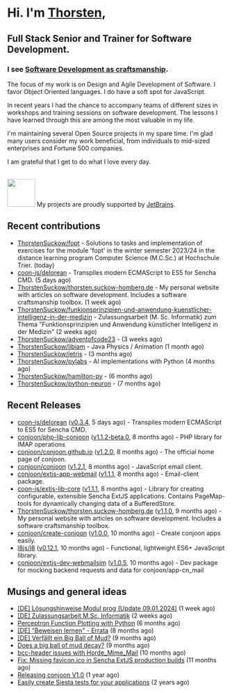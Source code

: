 # Hi. I'm [Thorsten](https://thorsten.suckow-homberg.de/about),
## Full Stack Senior and Trainer for Software Development.

### I see [Software Development as craftsmanship](https://thorsten.suckow-homberg.de/docs/articles/software-craftsmanship/).

The focus of my work is on Design and Agile Development of Software.
I favor Object Oriented languages. I do have a soft spot for JavaScript.

In recent years I had the chance to accompany teams of different sizes in workshops and training sessions on software development. The lessons I have learned through this are among the most valuable in my life.

I'm maintaining several Open Source projects in my spare time. I'm glad many users consider my work beneficial, from individuals to mid-sized enterprises and Fortune 500 companies.

I am grateful that I get to do what I love every day.

<br />
<img src="https://resources.jetbrains.com/storage/products/company/brand/logos/jb_beam.png" width="64"/> My projects are proudly supported by <a href="https://jb.gg/OpenSourceSupport">JetBrains</a>.



## Recent contributions

- [ThorstenSuckow/fopt](https://github.com/ThorstenSuckow/fopt) - Solutions to tasks and implementation of exercises for the module &#39;fopt&#39; in the winter semester 2023/24 in the distance learning program Computer Science (M.C.Sc.) at Hochschule Trier. (today)
- [coon-js/delorean](https://github.com/coon-js/delorean) - Transpiles modern ECMAScript to ES5 for Sencha CMD. (5 days ago)
- [ThorstenSuckow/thorsten.suckow-homberg.de](https://github.com/ThorstenSuckow/thorsten.suckow-homberg.de) - My personal website with articles on software development. Includes a software craftsmanship toolbox. (1 week ago)
- [ThorstenSuckow/funkionsprinzipien-und-anwendung-kuenstlicher-intelligenz-in-der-medizin](https://github.com/ThorstenSuckow/funkionsprinzipien-und-anwendung-kuenstlicher-intelligenz-in-der-medizin) - Zulassungsarbeit (M. Sc. Informatik) zum Thema &#34;Funktionsprinzipien und Anwendung künstlicher Intelligenz in der Medizin&#34;   (2 weeks ago)
- [ThorstenSuckow/adventofcode23](https://github.com/ThorstenSuckow/adventofcode23) -  (3 weeks ago)
- [ThorstenSuckow/libjam](https://github.com/ThorstenSuckow/libjam) - Java Physics / Animation (1 month ago)
- [ThorstenSuckow/jetris](https://github.com/ThorstenSuckow/jetris) -  (3 months ago)
- [ThorstenSuckow/pylabs](https://github.com/ThorstenSuckow/pylabs) - AI implementations with Python (4 months ago)
- [ThorstenSuckow/hamilton-py](https://github.com/ThorstenSuckow/hamilton-py) -  (6 months ago)
- [ThorstenSuckow/python-neuron](https://github.com/ThorstenSuckow/python-neuron) -  (7 months ago)


## Recent Releases

- [coon-js/delorean](https://github.com/coon-js/delorean) ([v0.3.4](https://github.com/coon-js/delorean/releases/tag/v0.3.4), 5 days ago) - Transpiles modern ECMAScript to ES5 for Sencha CMD.
- [conjoon/php-lib-conjoon](https://github.com/conjoon/php-lib-conjoon) ([v1.1.2-beta.0](https://github.com/conjoon/php-lib-conjoon/releases/tag/v1.1.2-beta.0), 8 months ago) - PHP library for IMAP operations
- [conjoon/conjoon.github.io](https://github.com/conjoon/conjoon.github.io) ([v1.2.0](https://github.com/conjoon/conjoon.github.io/releases/tag/v1.2.0), 8 months ago) - The official home page of conjoon.
- [conjoon/conjoon](https://github.com/conjoon/conjoon) ([v1.2.1](https://github.com/conjoon/conjoon/releases/tag/v1.2.1), 8 months ago) - JavaScript email client. 
- [conjoon/extjs-app-webmail](https://github.com/conjoon/extjs-app-webmail) ([v1.1.1](https://github.com/conjoon/extjs-app-webmail/releases/tag/v1.1.1), 8 months ago) - Email-client package.
- [coon-js/extjs-lib-core](https://github.com/coon-js/extjs-lib-core) ([v1.1.1](https://github.com/coon-js/extjs-lib-core/releases/tag/v1.1.1), 8 months ago) - Library for creating configurable, extensible Sencha ExtJS applications. Contains PageMap-tools for dynamically changing data of a BufferedStore.
- [ThorstenSuckow/thorsten.suckow-homberg.de](https://github.com/ThorstenSuckow/thorsten.suckow-homberg.de) ([v1.1.0](https://github.com/ThorstenSuckow/thorsten.suckow-homberg.de/releases/tag/v1.1.0), 9 months ago) - My personal website with articles on software development. Includes a software craftsmanship toolbox.
- [conjoon/create-conjoon](https://github.com/conjoon/create-conjoon) ([v1.0.0](https://github.com/conjoon/create-conjoon/releases/tag/v1.0.0), 10 months ago) - Create conjoon apps easily.
- [l8js/l8](https://github.com/l8js/l8) ([v0.12.1](https://github.com/l8js/l8/releases/tag/v0.12.1), 10 months ago) - Functional, lightweight ES6&#43; JavaScript library.
- [conjoon/extjs-dev-webmailsim](https://github.com/conjoon/extjs-dev-webmailsim) ([v1.0.5](https://github.com/conjoon/extjs-dev-webmailsim/releases/tag/v1.0.5), 10 months ago) - Dev package for mocking backend requests and data for conjoon/app-cn_mail

## Musings and general ideas

- [[DE] Lösungshinweise Modul prog (Update 09.01.2024)](https://thorsten.suckow-homberg.de/blog/loesungshinweise-zu-test1-fh-trier) (1 week ago)
- [[DE] Zulassungsarbeit M.Sc. Informatik](https://thorsten.suckow-homberg.de/blog/2023-12-31-zulassungsarbeit-master-of-computer-science) (2 weeks ago)
- [Perceptron Function Plotting with Python](https://thorsten.suckow-homberg.de/blog/2023/07/11/perceptron-function-plotting-in-python) (6 months ago)
- [[DE] &#34;Beweisen lernen&#34; - Errata](https://thorsten.suckow-homberg.de/blog/2023/05/01/errata-beweisen-lernen) (8 months ago)
- [[DE] Verfällt ein Big Ball of Mud?](https://thorsten.suckow-homberg.de/blog/2023/04/14/big-ball-of-mud-decay) (9 months ago)
- [Does a big ball of mud decay?](https://thorsten.suckow-homberg.de/blog/2023/04/14/big-ball-of-mud-decay/index_en) (9 months ago)
- [bcc-header issues with Horde_Mime_Mail](https://thorsten.suckow-homberg.de/blog/2023/03/20/horde-mail-ignores-bcc) (10 months ago)
- [Fix: Missing favicon.ico in Sencha ExtJS production builds](https://thorsten.suckow-homberg.de/blog/2023/02/19/fix-missing-favicon-in-extjs) (11 months ago)
- [Releasing conjoon V1.0](https://thorsten.suckow-homberg.de/blog/Releasing-conjoon-V1.0) (1 year ago)
- [Easily create Siesta tests for your applications](https://thorsten.suckow-homberg.de/blog/2022/07/15/easily-create-siesta-tests-for-your-application) (2 years ago)
